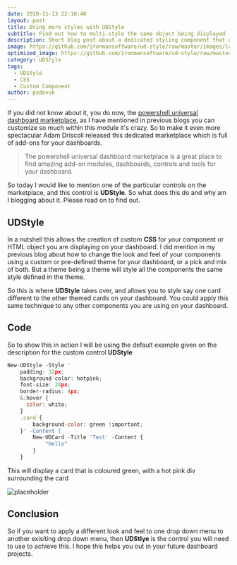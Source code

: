 ```yaml
---
date: 2019-11-13 22:10:40
layout: post
title: Bring more styles with UDStyle
subtitle: Find out how to multi-style the same object being displayed
description: Short blog post about a dedicated styling component that was released for powershell universal dashboard to add more style to your dashboard.
image: https://github.com/ironmansoftware/ud-style/raw/master/images/logo.png
optimized_image: https://github.com/ironmansoftware/ud-style/raw/master/images/logo.png
category: UDStyle
tags:
  - UDStyle
  - CSS
  - Custom Component
author: psdevuk
---
```


If you did not know about it, you do now, the <a href="https://marketplace.universaldashboard.io">powershell universal dashboard marketplace</a>, as I have mentioned in previous blogs you can customize so much within this module it's crazy. So to make it even more spectacular Adam Driscoll released this dedicated marketplace which is full of add-ons for your dashboards.

> The powershell universal dashboard marketplace is a great place to find amazing add-on modules, dashboards, controls and tools for your dashboard.

So today I would like to mention one of the particular controls on the marketplace, and this control is **UDStyle**. So what does this do and why am I blogging about it. Please read on to find out.

## UDStyle

In a nutshell this allows the creation of custom **CSS** for your component or HTML object you are displaying on your dashboard. I did mention in my previous blog about how to change the look and feel of your components using a custom or pre-defined theme for your dashboard, or a pick and mix of both. But a theme being a theme will style all the components the same style defined in the theme.

So this is where **UDStyle** takes over, and allows you to style say one card different to the other themed cards on your dashboard. You could apply this same technique to any other components you are using on your dashboard.

## Code

So to show this in action I will be using the default example given on the description for the custom control **UDStyle**

```js
New-UDStyle -Style '
    padding: 32px;
    background-color: hotpink;
    font-size: 24px;
    border-radius: 4px;
    &:hover {
      color: white;
    }
    .card {
        background-color: green !important;
    }' -Content {
        New-UDCard -Title 'Test' -Content {
            "Hello"
        }
    }
```

This will display a card that is coloured green, with a hot pink div surrounding the card

![placeholder](https://raw.githubusercontent.com/ironmansoftware/ud-style/master/images/screenshot.png "Example")

## Conclusion

So if you want to apply a different look and feel to one drop down menu to another exisiting drop down menu, then **UDStlye** is the control you will need to use to achieve this. I hope this helps you out in your future dashboard projects.
